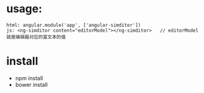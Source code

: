 

# usage:

	html: angular.module('app', ['angular-simditor'])	
	js: <ng-simditor content="editorModel"></ng-simditor> 	// editorModel就是编辑器对应的富文本的值
	
# install 
- npm install
- bower install

